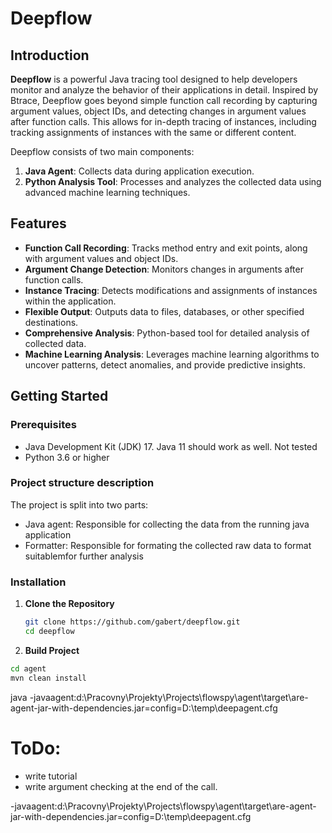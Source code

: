 # Deepflow

## Introduction

**Deepflow** is a powerful Java tracing tool designed to help developers monitor and analyze the behavior of their applications in detail. Inspired by Btrace, Deepflow goes beyond simple function call recording by capturing argument values, object IDs, and detecting changes in argument values after function calls. This allows for in-depth tracing of instances, including tracking assignments of instances with the same or different content.

Deepflow consists of two main components:
1. **Java Agent**: Collects data during application execution.
2. **Python Analysis Tool**: Processes and analyzes the collected data using advanced machine learning techniques.

## Features

- **Function Call Recording**: Tracks method entry and exit points, along with argument values and object IDs.
- **Argument Change Detection**: Monitors changes in arguments after function calls.
- **Instance Tracing**: Detects modifications and assignments of instances within the application.
- **Flexible Output**: Outputs data to files, databases, or other specified destinations.
- **Comprehensive Analysis**: Python-based tool for detailed analysis of collected data.
- **Machine Learning Analysis**: Leverages machine learning algorithms to uncover patterns, detect anomalies, and provide predictive insights.

## Getting Started

### Prerequisites

- Java Development Kit (JDK) 17. Java 11 should work as well. Not tested
- Python 3.6 or higher

### Project structure description

The project is split into two parts:

- Java agent: Responsible for collecting the data from the running java application
- Formatter: Responsible for formating the collected raw data to format suitablemfor further analysis


### Installation

1. **Clone the Repository**
   ```sh
   git clone https://github.com/gabert/deepflow.git
   cd deepflow
   ```

2. **Build Project**
```sh
cd agent
mvn clean install
```

java -javaagent:d:\Pracovny\Projekty\Projects\flowspy\agent\target\are-agent-jar-with-dependencies.jar=config=D:\temp\deepagent.cfg   


# ToDo:
- write tutorial
- write argument checking at the end of the call.

-javaagent:d:\Pracovny\Projekty\Projects\flowspy\agent\target\are-agent-jar-with-dependencies.jar=config=D:\temp\deepagent.cfg